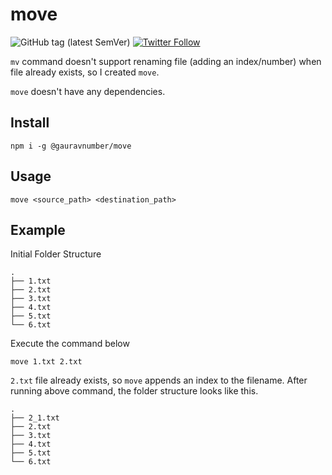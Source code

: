 # move

![GitHub tag (latest SemVer)](https://img.shields.io/npm/v/%40gauravnumber%2Fmove)
[![Twitter Follow](https://img.shields.io/twitter/follow/gauravnumber)](https://x.com/gauravnumber)

`mv` command doesn't support renaming file (adding an index/number) when file already exists, so I created `move`.

`move` doesn't have any dependencies.

## Install

```
npm i -g @gauravnumber/move
```

## Usage

```
move <source_path> <destination_path>
```

## Example

Initial Folder Structure

```
.
├── 1.txt
├── 2.txt
├── 3.txt
├── 4.txt
├── 5.txt
└── 6.txt
```

Execute the command below

```
move 1.txt 2.txt
```

`2.txt` file already exists, so `move` appends an index to the filename. After running above command, the folder structure looks like this.

```
.
├── 2_1.txt
├── 2.txt
├── 3.txt
├── 4.txt
├── 5.txt
└── 6.txt
```

